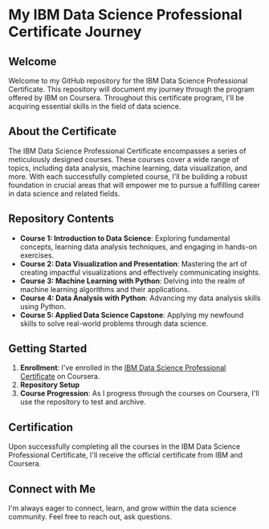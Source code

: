 # My IBM Data Science Professional Certificate Journey


## Welcome

Welcome to my GitHub repository for the IBM Data Science Professional Certificate. This repository will document my journey through the program offered by IBM on Coursera. Throughout this certificate program, I'll be acquiring essential skills in the field of data science.

## About the Certificate

The IBM Data Science Professional Certificate encompasses a series of meticulously designed courses. These courses cover a wide range of topics, including data analysis, machine learning, data visualization, and more. With each successfully completed course, I'll be building a robust foundation in crucial areas that will empower me to pursue a fulfilling career in data science and related fields.

## Repository Contents

- **Course 1: Introduction to Data Science**: Exploring fundamental concepts, learning data analysis techniques, and engaging in hands-on exercises.
- **Course 2: Data Visualization and Presentation**: Mastering the art of creating impactful visualizations and effectively communicating insights.
- **Course 3: Machine Learning with Python**: Delving into the realm of machine learning algorithms and their applications.
- **Course 4: Data Analysis with Python**: Advancing my data analysis skills using Python.
- **Course 5: Applied Data Science Capstone**: Applying my newfound skills to solve real-world problems through data science.



## Getting Started

1. **Enrollment**: I've enrolled in the [IBM Data Science Professional Certificate](https://www.coursera.org/professional-certificates/ibm-data-science) on Coursera.
2. **Repository Setup**
3. **Course Progression**: As I progress through the courses on Coursera, I'll use the repository to test and archive.

## Certification

Upon successfully completing all the courses in the IBM Data Science Professional Certificate, I'll receive the official certificate from IBM and Coursera. 

## Connect with Me

I'm always eager to connect, learn, and grow within the data science community. Feel free to reach out, ask questions.
